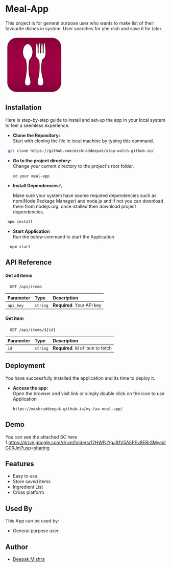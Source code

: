 
# Meal-App

This project is for general purpose user who wants to make list of their favourite dishes in system. User searches for yhe dish and save it for later.

![Logo](https://github.com/mishraddeepak/favourite-meal-app/blob/main/foodicon.jpeg)

## Installation
Here is step-by-step guide to install and set-up the app in your local system to feel a seemless experience.

- **Clone the Repository:**\
  Start with cloning the file in local machine by typing this command.
 ```bash
  git clone https://github.com/mishraddeepak/stop-watch.github.io/

 ``` 
- **Go to the project directory:**\
   Change your current directory to the project's root folder.
   ```
   cd your meal-app
   ```
- **Install Dependencies:**\

  Make sure your system have soome required dependencies such as   npm(Node Package Manager) and node.js and if not you can download them from nodejs.org. once istalled then download project dependencies.

 ```
  npm install 

 ```
- **Start Application**\
     Run the below command to start the Application
 ```
   npm start
 ```
## API Reference

#### Get all items

```http
  GET /api/items
```

| Parameter | Type     | Description                |
| :-------- | :------- | :------------------------- |
| `api_key` | `string` | **Required**. Your API key |

#### Get item

```http
  GET /api/items/${id}
```

| Parameter | Type     | Description                       |
| :-------- | :------- | :-------------------------------- |
| `id`      | `string` | **Required**. Id of item to fetch |




## Deployment

You have successfully installed the application and its time to deploy it.
- **Access the app:**\
   Open the browser and visit link  or simply double click on the icon to use Application
   ```
   https://mishraddeepak.github.io/my-fav-meal-app/
   ```
## Demo

You can see the attached SC here\
1.https://drive.google.com/drive/folders/12HWPJYgJ91V5A5PEv8EBrSMyadIG0RJm?usp=sharing
## Features

- Easy to use.
- Store saved items
- Ingredient List
- Cross platform


## Used By

This App can be used by:

- General purpose user.



## Author

- [Deepak Mishra](https://www.github.com/mishraddeepak)

